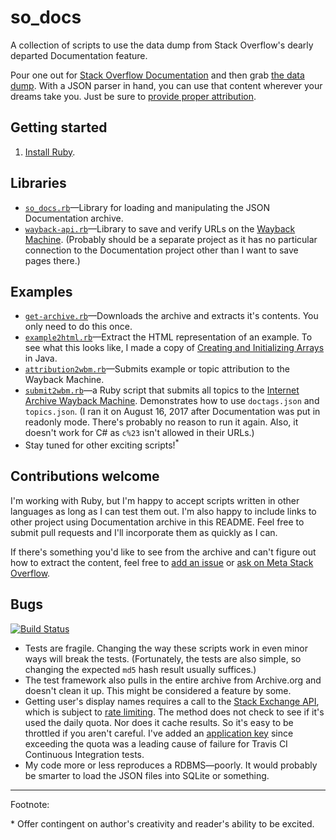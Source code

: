 # so_docs
A collection of scripts to use the data dump from Stack Overflow's dearly departed Documentation feature.

Pour one out for [Stack Overflow Documentation](https://meta.stackoverflow.com/questions/354217/sunsetting-documentation) and then grab [the data dump](https://archive.org/details/documentation-dump.7z). With a JSON parser in hand, you can use that content wherever your dreams take you. Just be sure to [provide proper attribution](https://meta.stackoverflow.com/questions/355115/documentation-is-read-only-what-s-next).

## Getting started

1. [Install Ruby](https://www.ruby-lang.org/en/documentation/installation/).


## Libraries

*  [`so_docs.rb`](https://github.com/jericson/so_docs/blob/master/lib/so_docs.rb)&mdash;Library for loading and manipulating the JSON Documentation archive.
*  [`wayback-api.rb`](https://github.com/jericson/so_docs/blob/master/lib/wayback-api.rb)&mdash;Library to save and verify URLs on the [Wayback Machine](https://web.archive.org/). (Probably should be a separate project as it has no particular connection to the Documentation project other than I want to save pages there.)

## Examples

* [`get-archive.rb`](https://github.com/jericson/so_docs/blob/master/examples/get-archive.rb)&mdash;Downloads the archive and extracts it's contents. You only need to do this once.
* [`example2html.rb`](https://github.com/jericson/so_docs/blob/master/examples/example2html.rb)&mdash;Extract the HTML representation of an example. To see what this looks like, I made a copy of [Creating and Initializing Arrays](http://jericson.github.io/docs/java/creating-java-arrays.html) in Java.
* [`attribution2wbm.rb`](https://github.com/jericson/so_docs/blob/master/examples/attribution2wbm.rb)&mdash;Submits example or topic attribution to the Wayback Machine.
* [`submit2wbm.rb`](https://github.com/jericson/so_docs/blob/master/examples/submit2wbm.rb)&mdash;a Ruby script that submits all topics to the [Internet Archive Wayback Machine](https://web.archive.org/). Demonstrates how to use `doctags.json` and `topics.json`. (I ran it on August 16, 2017 after Documentation was put in readonly mode. There's probably no reason to run it again. Also, it doesn't work for C# as `c%23` isn't allowed in their URLs.)
* Stay tuned for other exciting scripts!<sup>*</sup>

## Contributions welcome

I'm working with Ruby, but I'm happy to accept scripts written in other languages as long as I can test them out. I'm also happy to include links to other project using Documentation archive in this README. Feel free to submit pull requests and I'll incorporate them as quickly as I can.

If there's something you'd like to see from the archive and can't figure out how to extract the content, feel free to [add an issue](https://github.com/jericson/so_docs/issues) or [ask on Meta Stack Overflow](https://meta.stackoverflow.com/questions/ask?tags=documentation,discussion,archive).

## Bugs

[![Build Status](https://travis-ci.org/jericson/so_docs.svg?branch=master)](https://travis-ci.org/jericson/so_docs)

* Tests are fragile. Changing the way these scripts work in even minor ways will break the tests. (Fortunately, the tests are also simple, so changing the expected `md5` hash result usually suffices.)
* The test framework also pulls in the entire archive from Archive.org and doesn't clean it up. This might be considered a feature by some.
* Getting user's display names requires a call to the [Stack Exchange API](http://api.stackexchange.com/docs/users-by-ids), which is subject to [rate limiting](http://api.stackexchange.com/docs/throttle). The method does not check to see if it's used the daily quota. Nor does it cache results. So it's easy to be throttled if you aren't careful. I've added an [application key](https://api.stackexchange.com/docs/authentication) since exceeding the quota was a leading cause of failure for Travis CI Continuous Integration tests.
* My code more or less reproduces a RDBMS&mdash;poorly. It would probably be smarter to load the JSON files into SQLite or something.

---
Footnote:

\* Offer contingent on author's creativity and reader's ability to be excited.
